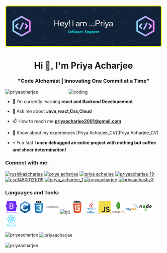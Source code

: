 ![logo](https://github.com/Priyaacharjee/Priyaacharjee/blob/main/github-header-image%20(1).png)
<h1 align="center">Hi 👋, I'm Priya Acharjee</h1>
<h3 align="center">"Code Alchemist | Innovating One Commit at a Time"</h3>
<img align="right" alt="coding" width="300" src="https://user-images.githubusercontent.com/59734313/157189039-c09b3e38-9f42-42c0-ab54-14f1574190a7.gif">

<p align="left"> <img src="https://komarev.com/ghpvc/?username=priyaacharjee&label=Profile%20views&color=0e75b6&style=flat" alt="priyaacharjee" /> </p>

- 🌱 I’m currently learning **react and Backend Developement**

- 💬 Ask me about **Java,react,Css,Cloud**

- 📫 How to reach me **priyaacharjee2001@gmail.com**

- 📄 Know about my experiences [Priya Acharjee_CV](Priya Acharjee_CV)

- ⚡ Fun fact **I once debugged an entire project with nothing but coffee and sheer determination!**

<h3 align="left">Connect with me:</h3>
<p align="left">
<a href="https://twitter.com/rushikaacharjee" target="blank"><img align="center" src="https://raw.githubusercontent.com/rahuldkjain/github-profile-readme-generator/master/src/images/icons/Social/twitter.svg" alt="rushikaacharjee" height="30" width="40" /></a>
<a href="https://linkedin.com/in/priya-acharjee-ba4119228/" target="blank"><img align="center" src="https://raw.githubusercontent.com/rahuldkjain/github-profile-readme-generator/master/src/images/icons/Social/linked-in-alt.svg" alt="priya acharjee" height="30" width="40" /></a>
<a href="https://fb.com/priya acharjee" target="blank"><img align="center" src="https://raw.githubusercontent.com/rahuldkjain/github-profile-readme-generator/master/src/images/icons/Social/facebook.svg" alt="priya acharjee" height="30" width="40" /></a>
<a href="https://instagram.com/priyaacharjee_19" target="blank"><img align="center" src="https://raw.githubusercontent.com/rahuldkjain/github-profile-readme-generator/master/src/images/icons/Social/instagram.svg" alt="priyaacharjee_19" height="30" width="40" /></a>
<a href="https://www.codechef.com/users/cse14800121019" target="blank"><img align="center" src="https://cdn.jsdelivr.net/npm/simple-icons@3.1.0/icons/codechef.svg" alt="cse14800121019" height="30" width="40" /></a>
<a href="https://www.hackerrank.com/priya_acharjee_1" target="blank"><img align="center" src="https://raw.githubusercontent.com/rahuldkjain/github-profile-readme-generator/master/src/images/icons/Social/hackerrank.svg" alt="priya_acharjee_1" height="30" width="40" /></a>
<a href="https://www.leetcode.com/priyaacharjee" target="blank"><img align="center" src="https://raw.githubusercontent.com/rahuldkjain/github-profile-readme-generator/master/src/images/icons/Social/leet-code.svg" alt="priyaacharjee" height="30" width="40" /></a>
<a href="https://auth.geeksforgeeks.org/user/priyaachashz3" target="blank"><img align="center" src="https://raw.githubusercontent.com/rahuldkjain/github-profile-readme-generator/master/src/images/icons/Social/geeks-for-geeks.svg" alt="priyaachashz3" height="30" width="40" /></a>
</p>

<h3 align="left">Languages and Tools:</h3>
<p align="left"> <a href="https://getbootstrap.com" target="_blank" rel="noreferrer"> <img src="https://raw.githubusercontent.com/devicons/devicon/master/icons/bootstrap/bootstrap-plain-wordmark.svg" alt="bootstrap" width="40" height="40"/> </a> <a href="https://www.cprogramming.com/" target="_blank" rel="noreferrer"> <img src="https://raw.githubusercontent.com/devicons/devicon/master/icons/c/c-original.svg" alt="c" width="40" height="40"/> </a> <a href="https://www.w3schools.com/css/" target="_blank" rel="noreferrer"> <img src="https://raw.githubusercontent.com/devicons/devicon/master/icons/css3/css3-original-wordmark.svg" alt="css3" width="40" height="40"/> </a> <a href="https://expressjs.com" target="_blank" rel="noreferrer"> <img src="https://raw.githubusercontent.com/devicons/devicon/master/icons/express/express-original-wordmark.svg" alt="express" width="40" height="40"/> </a> <a href="https://git-scm.com/" target="_blank" rel="noreferrer"> <img src="https://www.vectorlogo.zone/logos/git-scm/git-scm-icon.svg" alt="git" width="40" height="40"/> </a> <a href="https://www.w3.org/html/" target="_blank" rel="noreferrer"> <img src="https://raw.githubusercontent.com/devicons/devicon/master/icons/html5/html5-original-wordmark.svg" alt="html5" width="40" height="40"/> </a> <a href="https://www.java.com" target="_blank" rel="noreferrer"> <img src="https://raw.githubusercontent.com/devicons/devicon/master/icons/java/java-original.svg" alt="java" width="40" height="40"/> </a> <a href="https://developer.mozilla.org/en-US/docs/Web/JavaScript" target="_blank" rel="noreferrer"> <img src="https://raw.githubusercontent.com/devicons/devicon/master/icons/javascript/javascript-original.svg" alt="javascript" width="40" height="40"/> </a> <a href="https://www.mongodb.com/" target="_blank" rel="noreferrer"> <img src="https://raw.githubusercontent.com/devicons/devicon/master/icons/mongodb/mongodb-original-wordmark.svg" alt="mongodb" width="40" height="40"/> </a> <a href="https://www.mysql.com/" target="_blank" rel="noreferrer"> <img src="https://raw.githubusercontent.com/devicons/devicon/master/icons/mysql/mysql-original-wordmark.svg" alt="mysql" width="40" height="40"/> </a> <a href="https://nodejs.org" target="_blank" rel="noreferrer"> <img src="https://raw.githubusercontent.com/devicons/devicon/master/icons/nodejs/nodejs-original-wordmark.svg" alt="nodejs" width="40" height="40"/> </a> <a href="https://reactjs.org/" target="_blank" rel="noreferrer"> <img src="https://raw.githubusercontent.com/devicons/devicon/master/icons/react/react-original-wordmark.svg" alt="react" width="40" height="40"/> </a> </p>

<p><img align="left" src="https://github-readme-stats.vercel.app/api/top-langs?username=priyaacharjee&show_icons=true&locale=en&layout=compact" alt="priyaacharjee" /></p>

<p>&nbsp;<img align="center" src="https://github-readme-stats.vercel.app/api?username=priyaacharjee&show_icons=true&locale=en" alt="priyaacharjee" /></p>

<p><img align="center" src="https://github-readme-streak-stats.herokuapp.com/?user=priyaacharjee&" alt="priyaacharjee" /></p>

